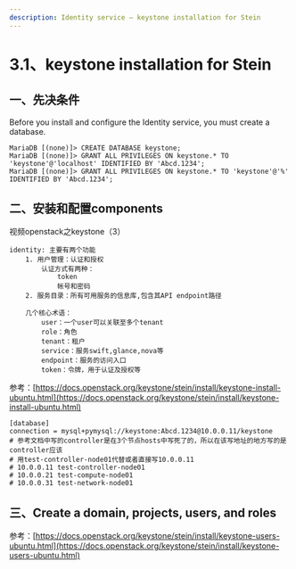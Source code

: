 ```yaml
---
description: Identity service – keystone installation for Stein
---
```


# 3.1、keystone installation for Stein

## 一、先决条件

Before you install and configure the Identity service, you must create a database.

```text
MariaDB [(none)]> CREATE DATABASE keystone;
MariaDB [(none)]> GRANT ALL PRIVILEGES ON keystone.* TO 'keystone'@'localhost' IDENTIFIED BY 'Abcd.1234';
MariaDB [(none)]> GRANT ALL PRIVILEGES ON keystone.* TO 'keystone'@'%' IDENTIFIED BY 'Abcd.1234';
```

## 二、安装和配置components

视频openstack之keystone（3）

```text
identity: 主要有两个功能
    1. 用户管理：认证和授权
        认证方式有两种：
            token
            帐号和密码
    2. 服务目录：所有可用服务的信息库,包含其API endpoint路径
    
    几个核心术语：
        user：一个user可以关联至多个tenant
        role：角色
        tenant：租户
        service：服务swift,glance,nova等
        endpoint：服务的访问入口
        token：令牌，用于认证及授权等    
```

参考：[https://docs.openstack.org/keystone/stein/install/keystone-install-ubuntu.html](https://docs.openstack.org/keystone/stein/install/keystone-install-ubuntu.html)

```text
[database]
connection = mysql+pymysql://keystone:Abcd.1234@10.0.0.11/keystone
# 参考文档中写的controller是在3个节点hosts中写死了的，所以在该写地址的地方写的是controller应该
# 用test-controller-node01代替或者直接写10.0.0.11
# 10.0.0.11 test-controller-node01
# 10.0.0.21 test-compute-node01
# 10.0.0.31 test-network-node01
```

## 三、Create a domain, projects, users, and roles

参考：[https://docs.openstack.org/keystone/stein/install/keystone-users-ubuntu.html](https://docs.openstack.org/keystone/stein/install/keystone-users-ubuntu.html)

